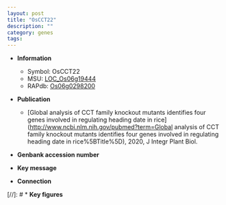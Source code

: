 ```yaml
---
layout: post
title: "OsCCT22"
description: ""
category: genes
tags: 
---
```


* **Information**  
    + Symbol: OsCCT22  
    + MSU: [LOC_Os06g19444](http://rice.uga.edu/cgi-bin/ORF_infopage.cgi?orf=LOC_Os06g19444)  
    + RAPdb: [Os06g0298200](https://rapdb.dna.affrc.go.jp/locus/?name=Os06g0298200)  

* **Publication**  
    + [Global analysis of CCT family knockout mutants identifies four genes involved in regulating heading date in rice](http://www.ncbi.nlm.nih.gov/pubmed?term=Global analysis of CCT family knockout mutants identifies four genes involved in regulating heading date in rice%5BTitle%5D), 2020, J Integr Plant Biol.

* **Genbank accession number**  

* **Key message**  

* **Connection**  

[//]: # * **Key figures**  



